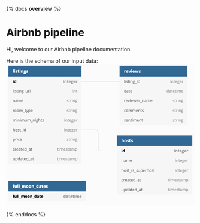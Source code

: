 {% docs __overview__ %}
# Airbnb pipeline

Hi, welcome to our Airbnb pipeline documentation.

Here is the schema of our input data:
![input schema](assets/input_schema.png)

{% enddocs %}